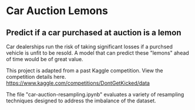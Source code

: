 # Car Auction Lemons
## Predict if a car purchased at auction is a lemon

Car dealerships run the risk of taking significant losses if a purchsed vehicle is unfit to be resold. A model that can predict these "lemons" ahead of time would be of great value.

This project is adapted from a past Kaggle competition. View the competition details here.
https://www.kaggle.com/competitions/DontGetKicked/data

The file "car-auction-resampling.ipynb" evaluates a variety of resampling techniques designed to address the imbalance of the dataset. 
